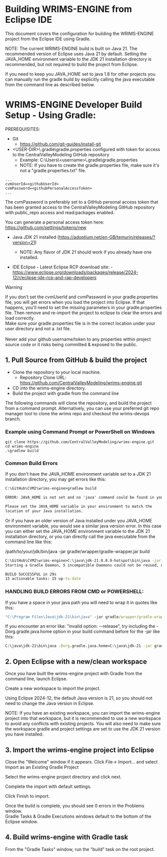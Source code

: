 # Building WRIMS-ENGINE from Eclipse IDE
This document covers the configuration for building the WRIMS-ENGINE project from the Eclipse IDE using Gradle.

NOTE: The current WRIMS-ENGINE build is built on Java 21.
The recommended version of Eclipse uses Java 21 by default.
Setting the JAVA_HOME environment variable to the JDK 21 installation directory is recommended, but not required to build the project from Eclipse.

If you need to keep you JAVA_HOME set to java 1.8 for other projects you can manually run the gradle build by explicitly calling the java executable from the command line as described below.

# WRIMS-ENGINE Developer Build Setup - Using Gradle:
PREREQUISITES:
- Git
    - https://github.com/git-guides/install-git
- \<USER-DIR\>\\.gradle\gradle.properties configured with token for access to the CentralValleyModeling GitHub repository
    - Example: C:\\Users\\\<username\>\\.gradle\gradle.properties
    - NOTE: If you have to create the gradle.properties file, make sure it's not a "gradle.properties.txt" file.
```
...
cvmUserId=<githubUserId>
cvmPassword=<githubPersonalAccessToken>
...
```
The cvmPassword is preferably set to a GitHub personal access token that has been granted access to
the CentralValleyModeling GitHub repository with public_repo access and read:packages enabled.<br>

You can generate a personal access token here: https://github.com/settings/tokens/new
    
- Java JDK 21 installed (https://adoptium.net/en-GB/temurin/releases/?version=21)
  - NOTE: Any flavor of JDK 21 should work if you already have one installed. 

- IDE Eclipse
      - Latest Eclipse RCP download site:
      - https://www.eclipse.org/downloads/packages/release/2024-12/r/eclipse-ide-rcp-and-rap-developers

> [!WARNING]
> If you don't set the cvmUserId and cvmPassword in your gradle.properties file, you will get errors
> when you load the project into Eclipse. If that happens, you'll need to set the missing parameters in your gradle.properties file.
> Then remove and re-import the project to eclipse to clear the errors and load correctly.<br>
> Make sure your gradle.properties file is in the correct location under your user directory and not a .txt file.<br>
> <br>
> Never add your github username/token to any properties within project source code or it risks
> being committed & exposed to the public.

## 1. Pull Source from GitHub & build the project
- Clone the repository to your local machine.
    - Repository Clone URL: https://github.com/CentralValleyModeling/wrims-engine.git
- CD into the wrims-engine directory.
- Build the project with gradle from the command line

The following commands will clone the repository, and build the project from a command prompt.
Alternatively, you can use your preferred git repo manager tool to clone the wrims repo and checkout the wrims-devops branch.

### Example using Command Prompt or PowerShell on Windows
```
git clone https://github.com/CentralValleyModeling/wrims-engine.git
cd wrims-engine
.\gradlew build
```

### Common Build Errors
If you don't have the JAVA_HOME environment variable set to a JDK 21 installation directory, you may get errors like this:

```cmd
C:\GitHub\CVM2\wrims-engine>gradlew build

ERROR: JAVA_HOME is not set and no 'java' command could be found in your PATH.

Please set the JAVA_HOME variable in your environment to match the
location of your Java installation.
```
Or if you have an older version of Java installed under you JAVA_HOME environment variable, you would see a similar java version error.
In this case you can either set the JAVA_HOME environment variable to the JDK 21 installation directory, or you can directly call the java executable from the command line like this:

/path/to/your/jdk/bin/java -jar gradle/wrapper/gradle-wrapper.jar build

```cmd example
C:\GitHub\CVM2\wrims-engine>C:\java\jdk-21.0.8.9-hotspot\bin\java -jar gradle/wrapper/gradle-wrapper.jar build
Starting a Gradle Daemon, 5 incompatible Daemons could not be reused, use --status for details

BUILD SUCCESSFUL in 29s
15 actionable tasks: 15 up-to-date
```

### HANDLING BUILD ERRORS FROM CMD or POWERSHELL: 
If you have a space in your java path you will need to wrap it in quotes like this: 
```cmd
"C:\Program Files\Java\jdk-21\bin\java" -jar gradle/wrapper/gradle-wrapper.jar build
```

If you encounter an error like: "invalid option: --release", try including the -Dorg.gradle.java.home option in your build command before for the -jar like this:

```cmd
C:\java\jdk-21\bin\java -Dorg.gradle.java.home=C:\java\jdk-21 -jar gradle/wrapper/gradle-wrapper.jar build
```

## 2. Open Eclipse with a new/clean workspace

Once you have built the wrims-engine project with Gradle from the command line, launch Eclipse.

Create a new workspace to import the project.

Using Eclipse 2024-12, the default Java version is 21, so you should not need to change the Java version in Eclipse.

NOTE: If you have an existing workspace, you can import the wrims-engine project into that workspace, but it is recommended to use a new workspace to avoid any conflicts with existing projects.
You will also need to make sure the workspace gradle and project settings are set to use the JDK 21 version you have installed.

## 3. Import the wrims-engine project into Eclipse
Close the "Welcome" window if it appears.
Click File-> Import... and select Import as an Existing Gradle Project

Select the wrims-engine project directory and click next.

Complete the import with default settings.

Click Finish to import.

Once the build is complete, you should see 0 errors in the Problems window.</br>
Gradle Tasks & Gradle Executions windows default to the bottom of the Eclipse window.

## 4. Build wrims-engine with Gradle task
From the "Gradle Tasks" window, run the "build" task on the root project.

